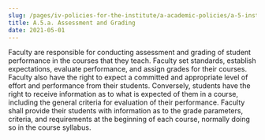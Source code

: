 ```yaml
---
slug: /pages/iv-policies-for-the-institute/a-academic-policies/a-5-instruction/a-5-a-assessment-and-grading
title: A.5.a. Assessment and Grading
date: 2021-05-01
---
```

Faculty are responsible for conducting assessment and grading of student performance in the courses that they teach. Faculty set standards, establish expectations, evaluate performance, and assign grades for their courses. Faculty also have the right to expect a committed and appropriate level of effort and performance from their students. Conversely, students have the right to receive information as to what is expected of them in a course, including the general criteria for evaluation of their performance. Faculty shall provide their students with information as to the grade parameters, criteria, and requirements at the beginning of each course, normally doing so in the course syllabus.
